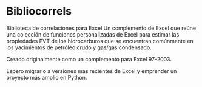 # Bibliocorrels
Biblioteca de correlaciones para Excel
Un complemento de Excel que reúne una
colección de funciones personalizadas de Excel para estimar las
propiedades PVT de los hidrocarburos
que se encuentran comúnmente en los
yacimientos de petróleo crudo y
gas/gas condensado.

Creado originalmente como un 
complemento para Excel 97-2003.

Espero migrarlo a versiones más 
recientes de Excel y emprender un
proyecto más amplio en Python.
